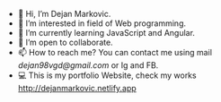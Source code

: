 - 👋 Hi, I’m Dejan Markovic.
- 👀 I’m interested in field of Web programming.
- 🌱 I’m currently learning JavaScript and Angular.
- 💞️ I’m open to collaborate.
- 📫 How to reach me? You can contact me using mail _dejan98vgd@gmail.com_ or Ig and FB.
- 💻 This is my portfolio Website, check my works http://dejanmarkovic.netlify.app

<!---
dejooo98/dejooo98 is a ✨ special ✨ repository because its `README.md` (this file) appears on your GitHub profile.
You can click the Preview link to take a look at your changes.
--->
